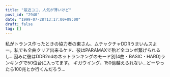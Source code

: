 ```yaml
---
title: "最近ココ、人気が薄いけど"
post_id: "2940"
date: "1999-07-28T13:17:00+09:00"
draft: false
tag: []
---
```



私がトランス作ったときの協力者の東さん、ムチャクチャDDRうまいんスよー。私でも全曲クリア出来るケド、彼はPARAMAXで殆ど全コンボ繋げられるし…因みに彼はDDR2ndのネットランキングのモード別(4曲・BASIC・HARD)ランキングで50位台に入ってます。 ギガウイング、150億越えられない…どーやったら100兆とか行くんだろう…
